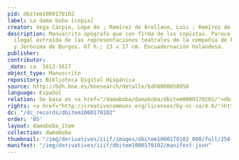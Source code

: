 ```yaml
---
pid: dbitem1000170102
label: La dama boba [copia]
creator: Vega Carpio, Lope de ; Remírez de Arellano, Luis ; Remírez de Arellano, Juan
description: Manuscrito apógrafo que con firma de los copistas. Parece ser una copia
  ilegal extraída de las representaciones teatrales de la compañía de Pedro de Valdés
  y Jerónima de Burgos. 67 h.; 23 x 17 cm. Encuadernación holandesa.
publisher:
contributor:
_date: ca. 1613-1617
object_type: Manuscrito
repository: Biblioteca Digital Hispánica
source: http://bdh.bne.es/bnesearch/detalle/bdh0000050958
language: Español
relation: Se basa en <a href="/damaboba/damaboba/dbitem0000170201/">dbitem0000170201</a>
rights: <a href="http://creativecommons.org/licenses/by-nc-sa/4.0/">http://creativecommons.org/licenses/by-nc-sa/4.0/</a>
dc: "/dc_records/dbitem1000170102"
order: '05'
layout: damaboba_item
collection: damaboba
thumbnail: "/img/derivatives/iiif/images/dbitem1000170102_000/full/250,/0/default.jpg"
manifest: "/img/derivatives/iiif/dbitem1000170102/manifest.json"
---
```

